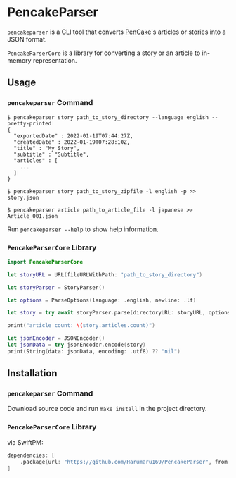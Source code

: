 # PencakeParser

`pencakeparser` is a CLI tool that converts [PenCake](https://apps.apple.com/jp/app/pencake-シンプルなノート-日記帳/id1382218014)'s articles or stories into a JSON format.

`PencakeParserCore` is a library for converting a story or an article to in-memory representation.

## Usage
### `pencakeparser` Command
```shell
$ pencakeparser story path_to_story_directory --language english --pretty-printed 
{
  "exportedDate" : 2022-01-19T07:44:27Z,
  "createdDate" : 2022-01-19T07:28:10Z,
  "title" : "My Story",
  "subtitle" : "Subtitle",
  "articles" : [
    ...
  ]
}

$ pencakeparser story path_to_story_zipfile -l english -p >> story.json

$ pencakeparser article path_to_article_file -l japanese >> Article_001.json
```
Run `pencakeparser --help` to show help information.

### `PencakeParserCore` Library
```swift
import PencakeParserCore

let storyURL = URL(fileURLWithPath: "path_to_story_directory")

let storyParser = StoryParser()

let options = ParseOptions(language: .english, newline: .lf)

let story = try await storyParser.parse(directoryURL: storyURL, options: options)

print("article count: \(story.articles.count)")

let jsonEncoder = JSONEncoder()
let jsonData = try jsonEncoder.encode(story)
print(String(data: jsonData, encoding: .utf8) ?? "nil")
```

## Installation

### `pencakeparser` Command
Download source code and run `make install` in the project directory.

### `PencakeParserCore` Library
via SwiftPM:
```swift
dependencies: [
    .package(url: "https://github.com/Harumaru169/PencakeParser", from: "0.6.0")
]
```
